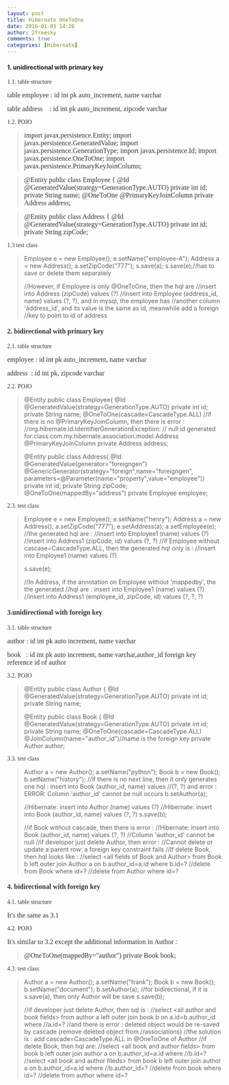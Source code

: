 ```yaml
---
layout: post
title: Hibernate OneToOne
date: 2016-01-03 14:28
author: 2freesky
comments: true
categories: [Hibernate]
---
```

<h4 class="western">1. unidirectional with primary key</h4>
<p class="western" align="LEFT"><span style="color:#333333;"><span style="font-family:Georgia, 'Times New Roman', 'Bitstream Charter', Times, serif;">1.1. table structure</span></span></p>
<p class="western" align="LEFT"><span style="color:#333333;"><span style="font-family:Georgia, 'Times New Roman', 'Bitstream Charter', Times, serif;"><span style="font-size:medium;">table employee : id int pk auto_increment, name varchar</span></span></span></p>
<p class="western" align="LEFT"><span style="color:#333333;"><span style="font-family:Georgia, 'Times New Roman', 'Bitstream Charter', Times, serif;"><span style="font-size:medium;">table address    : id int pk auto_increment, zipcode varchar</span></span></span></p>
<p class="western" align="LEFT"><span style="color:#333333;"><span style="font-family:Georgia, 'Times New Roman', 'Bitstream Charter', Times, serif;">1.2. POJO</span></span></p>

<blockquote class="western"><span style="color:#333333;"><span style="font-family:Georgia, 'Times New Roman', 'Bitstream Charter', Times, serif;"><span style="font-size:medium;">import javax.persistence.Entity;
import javax.persistence.GeneratedValue;
import javax.persistence.GenerationType;
import javax.persistence.Id;
import javax.persistence.OneToOne;
import javax.persistence.PrimaryKeyJoinColumn;</span></span></span></blockquote>
<blockquote class="western"><span style="color:#333333;"><span style="font-family:Georgia, 'Times New Roman', 'Bitstream Charter', Times, serif;"><span style="font-size:medium;">@Entity
public class Employee {
@Id
@GeneratedValue(strategy=GenerationType.AUTO)
private int id;
private String name;
@OneToOne
@PrimaryKeyJoinColumn
private Address address;</span></span></span></blockquote>
<blockquote class="western"><span style="color:#333333;"><span style="font-family:Georgia, 'Times New Roman', 'Bitstream Charter', Times, serif;"><span style="font-size:medium;">@Entity
public class Address {
@Id
@GeneratedValue(strategy=GenerationType.AUTO)
private int id;
private String zipCode;</span></span></span></blockquote>
<p class="western" align="LEFT"><span style="color:#333333;"><span style="font-family:Georgia, 'Times New Roman', 'Bitstream Charter', Times, serif;">1.3 test class</span></span></p>

<blockquote>Employee e = new Employee();
e.setName("employee-A");
Address a = new Address();
a.setZipCode("777");
s.save(a);
s.save(e);//has to save or delete them separately

//However, if Employee is only @OneToOne, then the hql are
//insert into Address (zipCode) values (?)
//insert into Employee (address_id, name) values (?, ?), and in mysql, the employee has //another column 'áddress_id', and its value is the same as id, meanwhile add a foreign //key to point to id of address</blockquote>
<h4 class="western" align="LEFT"><span style="color:#333333;"><span style="font-family:Georgia, 'Times New Roman', 'Bitstream Charter', Times, serif;"><span style="font-size:medium;">2. bidirectional with primary key</span></span></span></h4>
<p class="western" align="LEFT"><span style="color:#333333;"><span style="font-family:Georgia, 'Times New Roman', 'Bitstream Charter', Times, serif;">2.1. table structure</span></span></p>
<p class="western" align="LEFT"><span style="color:#333333;"><span style="font-family:Georgia, 'Times New Roman', 'Bitstream Charter', Times, serif;"><span style="font-size:medium;">employee : id int pk auto_increment, name varchar</span></span></span></p>
<p class="western" align="LEFT"><span style="color:#333333;"><span style="font-family:Georgia, 'Times New Roman', 'Bitstream Charter', Times, serif;"><span style="font-size:medium;">address  : id int pk, zipcode varchar</span></span></span></p>
<p class="western" align="LEFT"><span style="color:#333333;"><span style="font-family:Georgia, 'Times New Roman', 'Bitstream Charter', Times, serif;">2.2. POJO</span></span></p>

<blockquote>@Entity
public class Employee{
@Id
@GeneratedValue(strategy=GenerationType.AUTO)
private int id;
private String name;
@OneToOne(cascade=CascadeType.ALL)
//if there is no @PrimaryKeyJoinColumn, then there is error : //org.hibernate.id.IdentifierGenerationException:
// null id generated for:class com.my.hibernate.association.model.Address
@PrimaryKeyJoinColumn
private Address address;

@Entity
public class Address{
@Id
@GeneratedValue(generator="foreigngen")
@GenericGenerator(strategy="foreign",name="foreigngen",
parameters=@Parameter(name="property",value="employee"))
private int id;
private String zipCode;
@OneToOne(mappedBy="address")
private Employee employee;</blockquote>
<p class="western" align="LEFT"><span style="color:#333333;"><span style="font-family:Georgia, 'Times New Roman', 'Bitstream Charter', Times, serif;">2.3. test class</span></span></p>

<blockquote>Employee e = new Employee();
e.setName("henry");
Address a = new Address();
a.setZipCode("777");
e.setAddress(a);
a.setEmployee(e);
//the generated hql are :
//insert into Employee1 (name) values (?)
//insert into Address1 (zipCode, id) values (?, ?)
//if Employee without cascase=CascadeType.ALL, then the generated hql only is :
//insert into Employee1 (name) values (?)

s.save(e);

//In Address, if the annotation on Employee without 'mappedby', the the generated //hql are : insert into Employee1 (name) values (?)
//insert into Address1 (employee_id, zipCode, id) values (?, ?, ?)</blockquote>
<h4 class="western" align="LEFT"><span style="color:#333333;"><span style="font-family:Georgia, 'Times New Roman', 'Bitstream Charter', Times, serif;"><span style="font-size:medium;">3.unidirectional with foreign key</span></span></span></h4>
<p class="western" align="LEFT"><span style="color:#333333;"><span style="font-family:Georgia, 'Times New Roman', 'Bitstream Charter', Times, serif;">3.1. table structure</span></span></p>
<p class="western" align="LEFT"><span style="color:#333333;"><span style="font-family:Georgia, 'Times New Roman', 'Bitstream Charter', Times, serif;"><span style="font-size:medium;">author : id int pk auto increment, name varchar</span></span></span></p>
<p class="western" align="LEFT"><span style="color:#333333;"><span style="font-family:Georgia, 'Times New Roman', 'Bitstream Charter', Times, serif;"><span style="font-size:medium;">book   : id int pk auto increment, name varchar,author_id foreign key reference id of author</span></span></span></p>
<p class="western" align="LEFT"><span style="color:#333333;"><span style="font-family:Georgia, 'Times New Roman', 'Bitstream Charter', Times, serif;">3.2. POJO</span></span></p>

<blockquote>@Entity
public class Author {
@Id
@GeneratedValue(strategy=GenerationType.AUTO)
private int id;
private String name;

@Entity
public class Book {
@Id
@GeneratedValue(strategy=GenerationType.AUTO)
private int id;
private String name;
@OneToOne(cascade=CascadeType.ALL)
@JoinColumn(name="author_id")//name is the foreign key
private Author author;</blockquote>
<p class="western" align="LEFT"><span style="color:#333333;"><span style="font-family:Georgia, 'Times New Roman', 'Bitstream Charter', Times, serif;">3.3. test class</span></span></p>

<blockquote>Author a = new Author();
a.setName("python");
Book b = new Book();
b.setName("history");
//if there is no next line, then it only generates one hql : insert into Book (author_id, name) values //(?, ?) and error : ERROR: Column 'author_id' cannot be null occurs
b.setAuthor(a);

//Hibernate: insert into Author (name) values (?)
//Hibernate: insert into Book (author_id, name) values (?, ?)
s.save(b);

//if Book without cascade, then there is error :
//Hibernate: insert into Book (author_id, name) values (?, ?)
//Column 'author_id' cannot be null
//if developer just delete Author, then error :
//Cannot delete or update a parent row: a foreign key constraint fails
//If delete Book, then hql looks like :
//select &lt;all fields of Book and Author&gt; from Book b left outer join Author a on b.author_id=a.id where b.id=?
//delete from Book where id=?
//delete from Author where id=?</blockquote>
<h4 class="western" align="LEFT"><span style="color:#333333;"><span style="font-family:Georgia, 'Times New Roman', 'Bitstream Charter', Times, serif;"><span style="font-size:medium;">4. bidirectional with foreign key</span></span></span></h4>
<p class="western" align="LEFT"><span style="color:#333333;"><span style="font-family:Georgia, 'Times New Roman', 'Bitstream Charter', Times, serif;">4.1. table structure</span></span></p>
<p class="western" align="LEFT"><span style="color:#333333;"><span style="font-family:Georgia, 'Times New Roman', 'Bitstream Charter', Times, serif;"><span style="font-size:medium;">It's the same as 3.1</span></span></span></p>
<p class="western" align="LEFT"><span style="color:#333333;"><span style="font-family:Georgia, 'Times New Roman', 'Bitstream Charter', Times, serif;">4.2. POJO</span></span></p>
<p class="western" align="LEFT"><span style="color:#333333;"><span style="font-family:Georgia, 'Times New Roman', 'Bitstream Charter', Times, serif;"><span style="font-size:medium;">It's similar to 3.2 except the additional information in Author :</span></span></span></p>

<blockquote class="western"><span style="color:#333333;"><span style="font-family:Georgia, 'Times New Roman', 'Bitstream Charter', Times, serif;"><span style="font-size:medium;">@OneToOne(mappedBy="author")
private Book book;</span></span></span></blockquote>
<p class="western" align="LEFT"><span style="color:#333333;"><span style="font-family:Georgia, 'Times New Roman', 'Bitstream Charter', Times, serif;">4.3. test class</span></span></p>

<blockquote>Author a = new Author();
a.setName("frank");
Book b = new Book();
b.setName("document");
b.setAuthor(a);
//for bidirectional, if it is s.save(a), then only Author will be save
s.save(b);

//if developer just delete Author, then sql is :
//select &lt;all author and book fields&gt; from author a left outer join book b on a.id=b.author_id where //a.id=?
//and there is error : deleted object would be re-saved by cascade (remove deleted object from //associations)
//the solution is : add cascade=CascadeType.ALL in @OneToOne of Author
//if delete Book, then hql are:
//select &lt;all book and author fields&gt; from book b left outer join author a on b.author_id=a.id where //b.id=?
//select &lt;all book and author fileds&gt; from book b left outer join author a on b.author_id=a.id where //b.author_id=?
//delete from book where id=?
//delete from author where id=?</blockquote>
